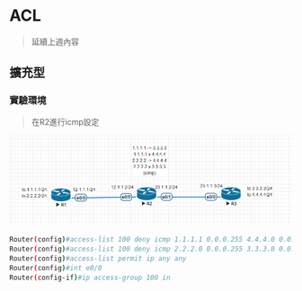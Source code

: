 # ACL
>延續上週內容
## 擴充型
### 實驗環境
>在R2進行icmp設定

![1125-02](./20201125/1125-02.png)

```sh
Router(config)#access-list 100 deny icmp 1.1.1.1 0.0.0.255 4.4.4.0 0.0.0.255
Router(config)#access-list 100 deny icmp 2.2.2.0 0.0.0.255 3.3.3.0 0.0.0.255
Router(config)#access-list permit ip any any
Router(config)#int e0/0
Router(config-if)#ip access-group 100 in

```